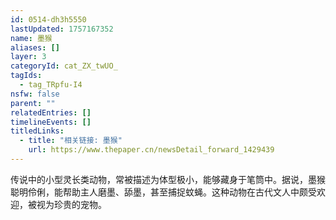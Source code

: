 ```yaml
---
id: 0514-dh3h5550
lastUpdated: 1757167352
name: 墨猴
aliases: []
layer: 3
categoryId: cat_ZX_twUO_
tagIds:
  - tag_TRpfu-I4
nsfw: false
parent: ""
relatedEntries: []
timelineEvents: []
titledLinks:
  - title: "相关链接: 墨猴"
    url: https://www.thepaper.cn/newsDetail_forward_1429439
---
```


传说中的小型灵长类动物，常被描述为体型极小，能够藏身于笔筒中。据说，墨猴聪明伶俐，能帮助主人磨墨、舔墨，甚至捕捉蚊蝇。这种动物在古代文人中颇受欢迎，被视为珍贵的宠物。